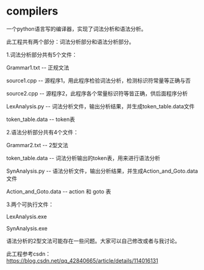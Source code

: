 # compilers
一个python语言写的编译器，实现了词法分析和语法分析。


此工程共有两个部分：词法分析部分和语法分析部分。


1.词法分析部分共有5个文件：


Grammar1.txt -- 正规文法


source1.cpp -- 源程序1，用此程序检验词法分析，检测标识符常量等正确与否


source2.cpp -- 源程序2，此程序各个常量标识符等皆正确，供后面程序分析


LexAnalysis.py -- 词法分析文件，输出分析结果，并生成token_table.data文件


token_table.data -- token表


2.语法分析部分共有4个文件：


Grammar2.txt -- 2型文法


token_table.data -- 词法分析输出的token表，用来进行语法分析


SynAnalysis.py -- 语法分析文件，输出分析结果，并生成Action_and_Goto.data文件


Action_and_Goto.data -- action 和 goto 表


3.两个可执行文件：


LexAnalysis.exe


SynAnalysis.exe


语法分析的2型文法可能存在一些问题。大家可以自己修改或者与我讨论。


此工程参考csdn：  https://blog.csdn.net/qq_42840665/article/details/114016131

